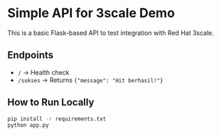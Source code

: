 # Simple API for 3scale Demo

This is a basic Flask-based API to test integration with Red Hat 3scale.

## Endpoints

- `/` → Health check
- `/sukses` → Returns `{"message": "Hit berhasil!"}`

## How to Run Locally

```bash
pip install -r requirements.txt
python app.py
